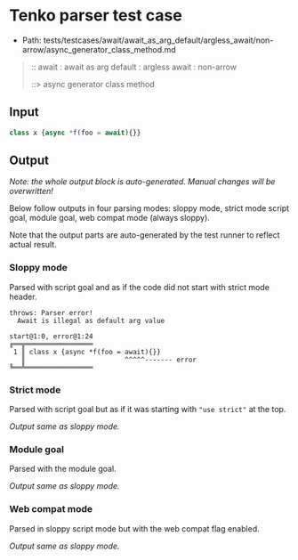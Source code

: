 # Tenko parser test case

- Path: tests/testcases/await/await_as_arg_default/argless_await/non-arrow/async_generator_class_method.md

> :: await : await as arg default : argless await : non-arrow
>
> ::> async generator class method

## Input

`````js
class x {async *f(foo = await){}}
`````

## Output

_Note: the whole output block is auto-generated. Manual changes will be overwritten!_

Below follow outputs in four parsing modes: sloppy mode, strict mode script goal, module goal, web compat mode (always sloppy).

Note that the output parts are auto-generated by the test runner to reflect actual result.

### Sloppy mode

Parsed with script goal and as if the code did not start with strict mode header.

`````
throws: Parser error!
  Await is illegal as default arg value

start@1:0, error@1:24
╔══╦═════════════════
 1 ║ class x {async *f(foo = await){}}
   ║                         ^^^^^------- error
╚══╩═════════════════

`````

### Strict mode

Parsed with script goal but as if it was starting with `"use strict"` at the top.

_Output same as sloppy mode._

### Module goal

Parsed with the module goal.

_Output same as sloppy mode._

### Web compat mode

Parsed in sloppy script mode but with the web compat flag enabled.

_Output same as sloppy mode._
